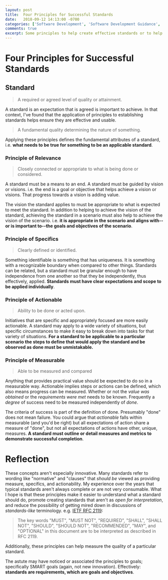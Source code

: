 ```yaml
---
layout: post
title:  Four Principles for Successful Standards
date:   2018-09-12 14:13:00 -0700
categories: ['Software Development', 'Software Development Guidance', 'Standards', 'Principles']
comments: true
excerpt: Some principles to help create effective standards or to help evaluate the quality of other standards.
---
```

# Four Principles for Successful Standards
## Standard
> A required or agreed level of quality or attainment.

A standard is an expectation that is agreed is important to achieve.  In that context, I've found that the application of principles to establishing standards helps ensure they are effective and usable.

> A fundamental quality determining the nature of something.

Applying these principles defines the fundamental attributes of a standard, i.e. **what needs to be true for something to be an applicable standard**.

### Principle of Relevance
> Closely connected or appropriate to what is being done or considered.

A standard must be a means to an end.  A standard must be guided by vision or visions.  i.e. the end is a goal or objective that helps achieve a vision or visions.  That progress towards a vision is adding value.

The vision the standard applies to must be appropriate to what is expected to meet the standard.  In addition to helping to achieve the vision of the standard, achieving the standard in a scenario must also help to achieve the vision of the scenario.  i.e. **it is appropriate in the scenario and aligns with--or is important to--the goals and objectives of the scenario**.

### Principle of Specifics
> Clearly defined or identified.

Something identifiable is something that has uniqueness.  It is something with a recognizable boundary when compared to other things.  Standards can be related, but a standard must be granular enough to have independence from one another so that they be independently, thus effectively, applied. **Standards must have clear expectations and scope to be applied individually**.

### Principle of Actionable
> Ability to be done or acted upon.

Initiatives that are specific and appropriately focused are more easily actionable.  A standard may apply to a wide variety of situations, but specific circumstances to make it easy to break down into tasks for that variety of situations. **For a standard to be applicable to a particular scenario the steps to define that would apply the standard and be observed as done must be unmistakable.** 
### Principle of Measurable
>Able to be measured and compared

Anything that provides practical value should be expected to do so in a measurable way.  Actionable implies steps or actions can be defined, which also means progress can be measured. Whether or not the *value was obtained* or the *requirements were met* needs to be known. Frequently a *degree* of success need to be measured independently of *done*.


The criteria of success is part of the definition of done.  Presumably "done" does not mean failure.  You could argue that *actionable* falls within measurable (and you'd be right) but all expectations of action share a measure of "done", but not all expectations of actions have other, unique, measures. **A standard must outline or detail measures and metrics to demonstrate successful completion**.

# Reflection
These concepts aren't especially innovative.  Many standards refer to wording like "normative" and "clauses" that *should be* viewed as providing measure, specifics, and actionability.  My experience over the years that typical standards aren't always complete or are not very consumable.  What I hope is that these principles make it easier to understand what a standard should do, promote creating standards that aren't as *open for interpretation*, and reduce the possibility of getting mired down in discussions of *standards-like* terminology. e.g. [IETF RFC 2119](rfc2119):
> The key words "MUST", "MUST NOT", "REQUIRED", "SHALL", "SHALL NOT", "SHOULD", "SHOULD NOT", "RECOMMENDED",  "MAY", and "OPTIONAL" in this document are to be interpreted as described in RFC 2119.

Additionally, these principles can help measure the quality of a particular standard.

The astute may have noticed or associated the principles to goals; specifically SMART goals (again, not new innovation).  Effectively: **standards are requirements, which are goals and objectives**.

[rfc2119]: https://www.ietf.org/rfc/rfc2119.txt